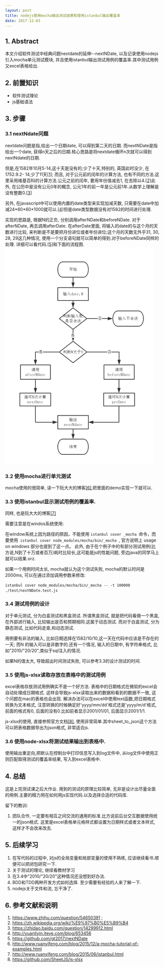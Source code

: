 ```yaml
---
layout: post
title: nodejs使用mocha输出测试结果和使用istanbul输出覆盖率
date: 2017-12-03 
---
```



## 1. Abstract
本文介绍软件测试中经典问题nextdate的延伸--nextNDate, 以及记录使用nodejs引入mocha单元测试模块, 并且使用istanbul输出测试用例的覆盖率.其中测试用例又excel表格给出.

## 2. 前置知识
* 软件测试理论
* js基础语法

## 3. 步骤
    
### 3.1 nextNdate问题

nextdate问题是指,给出一个日期date, 可以得到第二天的日期. 而nextNDate是指给出一个date, 获得n天之后的日期.核心思路是将nextdate循环n次就可以得到nextNdate的日期.

但是,在1582年10月5-14,这十天是没有的;少了十天,特别的, 英国此时没少, 在1752.9.2- 14,少了11天[[1]](https://www.zhihu.com/question/54650391); 而且, 对于公元前的闰年的计算方法, 也有不同的方法.这里采用维基百科的计算方法.公元之前的闰年, 要用年份值减去1, 在去除以4.[[2]](https://zh.wikipedia.org/wiki/%E9%97%B0%E5%B9%B4)此外, 在公历中是没有公元0年的概念, 公元1年的前一年是公元前1年.从数学上理解是没有整数0.[[3]](https://zhidao.baidu.com/question/14299912.html)

另外, 在javascript中可以使用内置的date类型来实现加减天数, 只需要在date中加减24\*60\*60\*1000就可以.[[4]](http://yuanliyin.iteye.com/blog/653456)但是date类型数据没有对1582的时间进行处理.

实现的思路是, 根据N的正负, 分别调用afterNDate和beforeNDate. 对于afterNDate, 再去调用afterDate. 在afterDate里面, 将输入的date的与这个月的天数进行比较, 来判断是不是要把月份进位或者年份进位;这个月的天数无外乎31, 30, 28, 29这几种情况, 使用一个分支语句就可以简单的得到.对于beforeNDate同样的处理. 详细可以看代码.[[5]](https://github.com/gt2017/nextNDate)和下面的流程图.
![img](/assets/images/attachment/2017-12-04-mocha-istanbul/flow_chart.png)

### 3.2 使用mocha进行单元测试
mocha使用的很简单, 读一下阮大大的博客[[6]](http://www.ruanyifeng.com/blog/2015/12/a-mocha-tutorial-of-examples.html),把里面的demo实现一下就可以.

### 3.3 使用istanbul显示测试用例的覆盖率.
同样, 也是阮大大的博客[[7]](http://www.ruanyifeng.com/blog/2015/06/istanbul.html)

需要注意是在windos系统使用:

在window系统上因为路径的原因，不能使用 ``` istanbul cover _mocha  ```命令，而要使用```  istanbul cover node_modules/mocha/bin/_mocha  ```, 官方说明上 usage on windows 部分也提到了这一点。
此外, 由于在个例子中的有部分测试用例(比方说,N到了十万或者百万)耗时比较长,这可能是js的性能问题, 旁边java的同学马上就可以结果.orz. 

如果一个用例时间太长, mocha就认为这个测试失败, mocha的默认时间是2000ms, 可以在通过添加调用参数来修改: 

``` istanbul cover node_modules/mocha/bin/_mocha -- -t 100000 ./test/nextNDate.test.js ```

### 3.4 测试用例的设计
对于单元测试, 分为白盒测试和黑盒测试. 所谓黑盒测试, 就是把代码看做一个黑盒, 在外部进行输入, 比较输出是否和预期相同.这属于动态测试. 而对于白盒测试, 分为静态测试, 比如代码走查,和动态测试.

用例要有非法的输入, 比如日期选择在1582/10/10,这一天在代码中应该是不存在的一天; 而N 的输入可以是非数字的.还有一个情况, 输入的日期中, 有字符串格式, 比如"2010/"20/20",类似于sql注入的情况.

如果N的值太大, 导致超出时间测试失败, 可以参考3.3的设计测试的时间.

### 3.5 使用js-xlsx读取存放在表格中的测试用例
excel表格存放测试用例确实不是一个好方法. 表格中的日期格式在微软的excel会自动处理成日期格式. 这样会导致js-xlsx读取出来的数据和看到的数据不一致, 这个问题在mac的表格也会出现. 解决办法可以在excel中使用text函数,把日期格式转换为文本格式, 注意转换的时候确定好'yyyy/mm/dd'格式还是'yyyy/m/d'格式, 前面的格式有0, 后面的没有0.比如前者显示2001/01/01, 后面显示2001/1/1.

js-xlsx的使用, 直接参照官方文档[[8]](https://github.com/SheetJS/js-xlsx), 使用非常简单.其中sheet_to_json这个方法可以把表格数据导出为json格式, 非常适合js.

### 3.6 使用node-xlsx将测试结果输出到表格中.

使用输出重定向,把默认在控制台中打印信息写入到log文件中, 从log文件中使用正则匹配取得测试的覆盖率结果, 写入到excel表格中.

## 4. 总结

这是上完测试课之后大作业. 用到的测试的原理比较简单, 无非是设计出尽量全面的用例.主要的精力用在如何用js实现代码.以及选择合适的代码库.

留下的教训:
1. 团队合作, 一定要有相互之间交流的通用的标准.比方说前后台交互数据使用统一的json格式. 这里是excel表格单元格样式都设置为日期样式或者文本样式, 这样才不会改来改去.

## 5. 后续学习
1. 在写代码的过程中, 对js的全局变量和局部变量的使用不熟练, 应该继续看书.顺便可以把闭包研究一下.
2. 关于测试的理论, 继续看教材学习
3. 在3.4中"2010/"20/20"这种情况还没想到好办法.
4. BDD和TDD两种开发方式如何选择. 至少需要有经验的人来了解一下.
5. nodejs关于文件和流, 忘干净了.

## 6. 参考文献和说明
1. https://www.zhihu.com/question/54650391 ;
2. https://zh.wikipedia.org/wiki/%E9%97%B0%E5%B9%B4
3. https://zhidao.baidu.com/question/14299912.html
4.  http://yuanliyin.iteye.com/blog/653456
5. https://github.com/gt2017/nextNDate
6. http://www.ruanyifeng.com/blog/2015/12/a-mocha-tutorial-of-examples.html
7. http://www.ruanyifeng.com/blog/2015/06/istanbul.html
8. https://github.com/SheetJS/js-xlsx